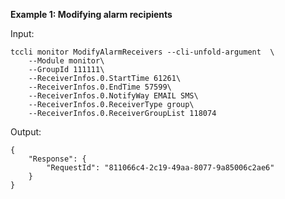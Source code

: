 **Example 1: Modifying alarm recipients**



Input: 

```
tccli monitor ModifyAlarmReceivers --cli-unfold-argument  \
    --Module monitor\
    --GroupId 111111\
    --ReceiverInfos.0.StartTime 61261\
    --ReceiverInfos.0.EndTime 57599\
    --ReceiverInfos.0.NotifyWay EMAIL SMS\
    --ReceiverInfos.0.ReceiverType group\
    --ReceiverInfos.0.ReceiverGroupList 118074
```

Output: 
```
{
    "Response": {
        "RequestId": "811066c4-2c19-49aa-8077-9a85006c2ae6"
    }
}
```


